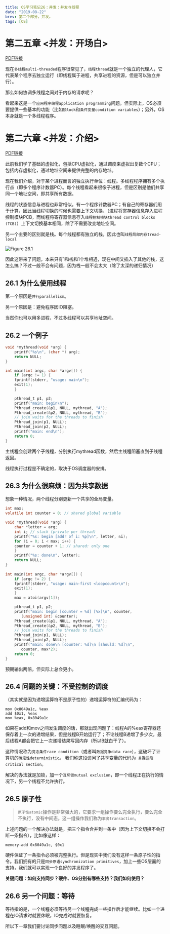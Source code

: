 ```yaml lw-blog-meta
title: OS学习笔记26：并发：并发与线程
date: "2019-08-22"
brev: 第二个部分，并发。
tags: [OS]
```


# 第二五章 <并发：开场白>

[PDF链接](http://pages.cs.wisc.edu/~remzi/OSTEP/dialogue-concurrency.pdf)

现在`多线程multi-threaded`程序很常见了，`线程thread`就是一个独立的代理人，它代表某个程序去独立运行（即线程属于进程，共享进程的资源，但是可以独立并行）。

那么如何协调多线程之间对于内存的请求呢？

看起来这是一个`应用程序编程application programming`问题。但实际上，OS必须要提供一些基本的功能（比如`锁lock`和`条件变量condition variables`）；另外，OS本身就是一个多线程程序。

# 第二六章 <并发：介绍>

[PDF链接](http://pages.cs.wisc.edu/~remzi/OSTEP/threads-intro.pdf)

此前我们学了基础的虚拟化，包括CPU虚拟化，通过调度来虚拟出复数个CPU；包括内存虚拟化，通过地址空间来提供完整的内存地址。

现在我们介绍，对于某个进程而言的独立执行单位：线程。多线程程序拥有多个执行点（即多个程序计数器PC）。每个线程看起来很像子进程，但是区别是他们共享同一个地址空间，即共享所有数据。

线程的状态信息与进程也非常相似。有一个程序计数器PC；有自己的寄存器们用于计算，因此当线程切换的时候也需要上下文切换，（进程将寄存器信息存入进程控制模块PCB，而线程将寄存器信息存入`线程控制模块thread control blocks (TCB)`）上下文切换基本相同，除了不需要改变地址空间。

另一个主要的区别就是栈。每个线程都有独立的栈，因此也叫`线程局部内存tread-local`

![Figure 26.1](/static/blog/2019-08-22-Fig-26-1.png)

因此这带来了问题，本来只有1和栈和1个堆相遇，现在中间又插入了其他的栈，这怎么搞？不过一般不会有问题，因为栈一般不会太大（除了太深的递归情况）

## 26.1 为什么使用线程

第一个原因是`并行parallelism`。

另一个原因是：避免程序因IO阻塞。

当然你也可以用多进程，不过多线程可以共享地址空间。

## 26.2 一个例子

```c
void *mythread(void *arg) {
    printf("%s\n", (char *) arg);
    return NULL;
}

int main(int argc, char *argv[]) {                    
    if (argc != 1) {
	fprintf(stderr, "usage: main\n");
	exit(1);
    }

    pthread_t p1, p2;
    printf("main: begin\n");
    Pthread_create(&p1, NULL, mythread, "A"); 
    Pthread_create(&p2, NULL, mythread, "B");
    // join waits for the threads to finish
    Pthread_join(p1, NULL); 
    Pthread_join(p2, NULL); 
    printf("main: end\n");
    return 0;
}
```

主线程会创建两个子线程，分别执行mythread函数，然后主线程阻塞直到子线程返回。

线程执行过程是不确定的，取决于OS调度器的安排。

## 26.3 为什么很麻烦：因为共享数据

想象一种情况，两个线程分别更新一个共享的全局变量。

```c
int max;
volatile int counter = 0; // shared global variable

void *mythread(void *arg) {
    char *letter = arg;
    int i; // stack (private per thread) 
    printf("%s: begin [addr of i: %p]\n", letter, &i);
    for (i = 0; i < max; i++) {
	counter = counter + 1; // shared: only one
    }
    printf("%s: done\n", letter);
    return NULL;
}
                                                                             
int main(int argc, char *argv[]) {                    
    if (argc != 2) {
	fprintf(stderr, "usage: main-first <loopcount>\n");
	exit(1);
    }
    max = atoi(argv[1]);

    pthread_t p1, p2;
    printf("main: begin [counter = %d] [%x]\n", counter, 
	   (unsigned int) &counter);
    Pthread_create(&p1, NULL, mythread, "A"); 
    Pthread_create(&p2, NULL, mythread, "B");
    // join waits for the threads to finish
    Pthread_join(p1, NULL); 
    Pthread_join(p2, NULL); 
    printf("main: done\n [counter: %d]\n [should: %d]\n", 
	   counter, max*2);
    return 0;
}
```

预期输出两倍，但实际上总会更小。

## 26.4 问题的关键：不受控制的调度

（其实就是因为递增运算符不是原子性的）递增运算符的汇编代码为：

```x86
mov 0x8049a1c, %eax
add $0x1, %eax
mov %eax, 0x8049a1c
```

如果在add和mov之间发生调度的话，那就出现问题了：线程A的%eax寄存器还保存着上一次的递增结果，但是线程B开始运行了；不论线程B递增了多少次，最后线程A都会把它上一次递增结果写回内存（所以B就白干了）。

这种情况称为`竞态条件race condition`（或者叫`数据竞争data race`），这破坏了计算机的`确定性deterministic`。
我们称这段访问了共享变量的代码为` 关键区段critical section`。

解决的办法就是加锁，加一个`互斥锁mutual exclusion`，即一个线程正在执行的情况下，另一个线程不允许执行。

## 26.5 原子性

> `原子性atomic`操作是非常强大的，它要求一组操作要么完全执行，要么完全不执行，没有中间态。这一组操作我们称为`事务transaction`。

上述问题的一个解决办法就是，把三个指令合并到一条中（因为上下文切换不会打断一条指令），比如像这样：

```x86
memory-add 0x8049a1c, $0x1
```

硬件保证了一条指令必须被完整执行。但是现实中我们没有这样一条原子性的指令。我们拥有的只是`同步原语synchronization primitives`，加上一些OS层面的支持，我们就可以实现一个良好的并发程序了。

**关键问题：如何支持同步？硬件、OS分别有哪些支持？我们如何使用？**

## 26.6 另一个问题：等待

等待指的是，一个线程必须等待另一个线程完成一些操作后才能继续。比如一个进程在IO请求时就要休眠，IO完成时就要恢复。

所以下一章我们要讨论同步问题以及睡眠/唤醒的交互问题。
